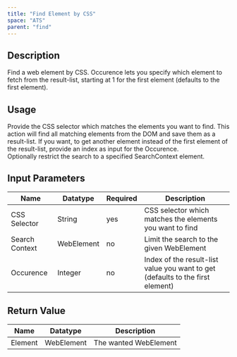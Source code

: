 ```yaml
---
title: "Find Element by CSS"
space: "ATS" 
parent: "find"
---
```


## Description

Find a web element by CSS. Occurence lets you specify which element to fetch from the result-list, starting at 1 for the first element (defaults to the first element).

## Usage

Provide the CSS selector which matches the elements you want to find. This action will find all matching elements from the DOM and save them as a result-list. If you want, to get another element instead of the first element of the result-list, provide an index as input for the Occurence.  
Optionally restrict the search to a specified SearchContext element.

## Input Parameters

Name | Datatype | Required | Description
---- | -------- | ------- |---------------
CSS Selector | String | yes |  CSS selector which matches the elements you want to find
Search Context | WebElement | no | Limit the search to the given WebElement
Occurence | Integer | no | Index of the result-list value you want to get (defaults to the first element)

## Return Value

Name | Datatype | Description
---- | --------- | ---------------
Element | WebElement | The wanted WebElement
